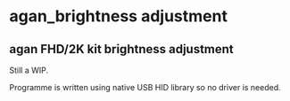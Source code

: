 # agan_brightness adjustment
## agan FHD/2K kit brightness adjustment

Still a WIP. 

Programme is written using native USB HID library so no driver is needed. 